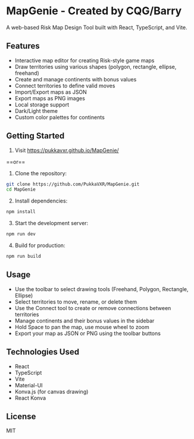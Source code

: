 # MapGenie - Created by CQG/Barry

A web-based Risk Map Design Tool built with React, TypeScript, and Vite.

## Features

- Interactive map editor for creating Risk-style game maps
- Draw territories using various shapes (polygon, rectangle, ellipse, freehand)
- Create and manage continents with bonus values
- Connect territories to define valid moves
- Import/Export maps as JSON
- Export maps as PNG images
- Local storage support
- Dark/Light theme
- Custom color palettes for continents

## Getting Started

1. Visit https://pukkavxr.github.io/MapGenie/

==or==

1. Clone the repository:
```bash
git clone https://github.com/PukkaVXR/MapGenie.git
cd MapGenie
```

2. Install dependencies:
```bash
npm install
```

3. Start the development server:
```bash
npm run dev
```

4. Build for production:
```bash
npm run build
```

## Usage

- Use the toolbar to select drawing tools (Freehand, Polygon, Rectangle, Ellipse)
- Select territories to move, rename, or delete them
- Use the Connect tool to create or remove connections between territories
- Manage continents and their bonus values in the sidebar
- Hold Space to pan the map, use mouse wheel to zoom
- Export your map as JSON or PNG using the toolbar buttons

## Technologies Used

- React
- TypeScript
- Vite
- Material-UI
- Konva.js (for canvas drawing)
- React Konva

## License

MIT
